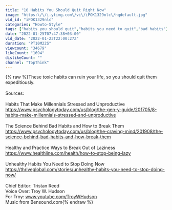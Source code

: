 ```yaml
---
title: "10 Habits You Should Quit Right Now"
image: "https:\/\/i.ytimg.com\/vi\/iPOK1329nlc\/hqdefault.jpg"
vid_id: "iPOK1329nlc"
categories: "Howto-Style"
tags: ["habits you should quit","habits you need to quit","bad habits"]
date: "2022-01-25T07:47:38+03:00"
vid_date: "2022-01-23T22:00:27Z"
duration: "PT10M22S"
viewcount: "34679"
likeCount: "1694"
dislikeCount: ""
channel: "TopThink"
---
```

{% raw %}These toxic habits can ruin your life, so you should quit them expeditiously.<br /><br />Sources:<br /><br />Habits That Make Millennials Stressed and Unproductive<br /><a rel="nofollow" target="blank" href="https://www.psychologytoday.com/us/blog/the-gen-y-guide/201705/8-habits-make-millennials-stressed-and-unproductive">https://www.psychologytoday.com/us/blog/the-gen-y-guide/201705/8-habits-make-millennials-stressed-and-unproductive</a><br /><br />The Science Behind Bad Habits and How to Break Them<br /><a rel="nofollow" target="blank" href="https://www.psychologytoday.com/us/blog/the-craving-mind/201908/the-science-behind-bad-habits-and-how-break-them">https://www.psychologytoday.com/us/blog/the-craving-mind/201908/the-science-behind-bad-habits-and-how-break-them</a><br /><br />Healthy and Practice Ways to Break Out of Laziness<br /><a rel="nofollow" target="blank" href="https://www.healthline.com/health/how-to-stop-being-lazy">https://www.healthline.com/health/how-to-stop-being-lazy</a><br /><br />Unhealthy Habits You Need to Stop Doing Now<br /><a rel="nofollow" target="blank" href="https://thriveglobal.com/stories/unhealthy-habits-you-need-to-stop-doing-now/">https://thriveglobal.com/stories/unhealthy-habits-you-need-to-stop-doing-now/</a><br /><br />Chief Editor: Tristan Reed<br />Voice Over: Troy W. Hudson<br />For Troy: www.youtube.com/TroyWHudson<br />Music from Bensound.com{% endraw %}
